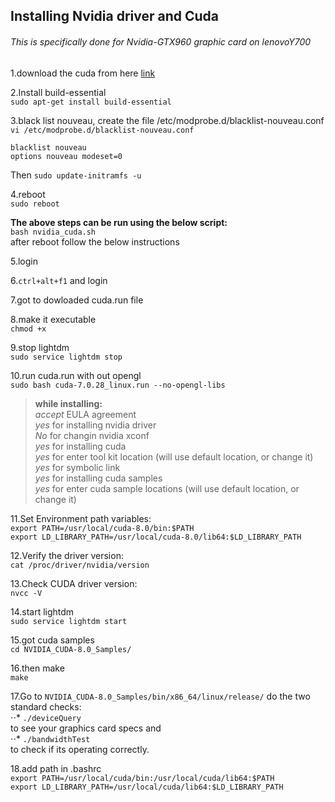 ## Installing Nvidia driver and Cuda
###### This is specifically done for *Nvidia-GTX960* graphic card on *lenovoY700*

1.download the cuda from here [link](https://developer.nvidia.com/cuda-downloads) 

2.Install build-essential                    
`sudo apt-get install build-essential`

3.black list nouveau, create the file /etc/modprobe.d/blacklist-nouveau.conf               
`vi /etc/modprobe.d/blacklist-nouveau.conf`
```
blacklist nouveau                
options nouveau modeset=0                   
```
Then `sudo update-initramfs -u`                 

4.reboot           
`sudo reboot`                  

**The above steps can be run using the below script:**                  
`bash nvidia_cuda.sh`                 
after reboot follow the below instructions             

5.login                

6.`ctrl+alt+f1` and login          

7.got to dowloaded cuda.run file                  

8.make it executable                  
`chmod +x`                        

9.stop lightdm                      
`sudo service lightdm stop`         

10.run cuda.run with out opengl                      
`sudo bash cuda-7.0.28_linux.run --no-opengl-libs`                     

 > **while installing:**                      
 > *accept* EULA agreement                            
 > *yes* for installing nvidia driver                
 > *No* for changin nvidia xconf                 
 > *yes* for installing cuda        
 > *yes* for enter tool kit location (will use default location, or change it)                           
 > *yes* for symbolic link                            
 > *yes* for installing cuda samples                                  
 > *yes* for enter cuda sample locations (will use default location, or change it)                                            

11.Set Environment path variables:                
`export PATH=/usr/local/cuda-8.0/bin:$PATH`         
`export LD_LIBRARY_PATH=/usr/local/cuda-8.0/lib64:$LD_LIBRARY_PATH`       

12.Verify the driver version:        
`cat /proc/driver/nvidia/version`          
 
13.Check CUDA driver version:                         
`nvcc -V`                                      

14.start lightdm           
`sudo service lightdm start`                

15.got cuda samples                            
`cd NVIDIA_CUDA-8.0_Samples/`          

16.then make                                  
`make`                

17.Go to `NVIDIA_CUDA-8.0_Samples/bin/x86_64/linux/release/` do the two standard checks:                   
⋅⋅* `./deviceQuery`                          
  to see your graphics card specs and                                  
⋅⋅* `./bandwidthTest`                         
  to check if its operating correctly.                         
   
18.add path in .bashrc                       
`export PATH=/usr/local/cuda/bin:/usr/local/cuda/lib64:$PATH`                          
`export LD_LIBRARY_PATH=/usr/local/cuda/lib64:$LD_LIBRARY_PATH`                 

